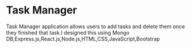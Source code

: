 # Task Manager
Task Manager application allows users to add tasks and delete them once they finished that task.I designed this using Mongo DB,Express.js,React.js,Node.js,HTML,CSS,JavaScript,Bootstrap
